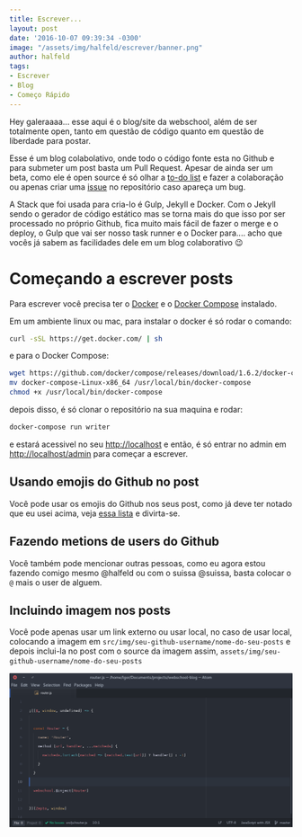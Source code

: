 ```yaml
---
title: Escrever...
layout: post
date: '2016-10-07 09:39:34 -0300'
image: "/assets/img/halfeld/escrever/banner.png"
author: halfeld
tags:
- Escrever
- Blog
- Começo Rápido
---
```


Hey galeraaaa... esse aqui é o blog/site da webschool, além de ser totalmente open, tanto em questão de código quanto em questão de liberdade para postar.

Esse é um blog colabolativo, onde todo o código fonte esta no Github e para submeter um post basta um Pull Request. Apesar de ainda ser um beta, como ele é open source é só olhar a [to-do list](https://github.com/Webschool-io/blog/projects/1) e fazer a colaboração ou apenas criar uma [issue](https://github.com/Webschool-io/blog/issues/new) no repositório caso apareça um bug.

A Stack que foi usada para cria-lo é Gulp, Jekyll e Docker. Com o Jekyll sendo o gerador de código estático mas se torna mais do que isso por ser processado no próprio Github, fica muito mais fácil de fazer o merge e o deploy, o Gulp que vai ser nosso task runner e o Docker para.... acho que vocês já sabem as facilidades dele em um blog colaborativo :wink:

# Começando a escrever posts

Para escrever você precisa ter o [Docker](http://docker.com/) e o [Docker Compose](https://docs.docker.com/compose/) instalado.

Em um ambiente linux ou mac, para instalar o docker é só rodar o comando:

```bash
curl -sSL https://get.docker.com/ | sh
```

e para o Docker Compose:

```bash
wget https://github.com/docker/compose/releases/download/1.6.2/docker-compose-Linux-x86_64
mv docker-compose-Linux-x86_64 /usr/local/bin/docker-compose
chmod +x /usr/local/bin/docker-compose
```

depois disso, é só clonar o repositório na sua maquina e rodar:

```bash
docker-compose run writer
```

e estará acessivel no seu [http://localhost](http://localhost) e então, é só entrar no admin em [http://localhost/admin](http://localhost/admin) para começar a escrever.

## Usando emojis do Github no post

Você pode usar os emojis do Github nos seus post, como já deve ter notado que eu usei acima, veja [essa lista](http://www.webpagefx.com/tools/emoji-cheat-sheet/) e divirta-se.

## Fazendo metions de users do Github

Você também pode mencionar outras pessoas, como eu agora estou fazendo comigo mesmo @halfeld ou com o suissa @suissa, basta colocar o `@` mais o user de alguem.

## Incluindo imagem nos posts

Você pode apenas usar um link externo ou usar local, no caso de usar local, colocando a imagem em `src/img/seu-github-username/nome-do-seu-posts` e depois inclui-la no post com o source da imagem assim,  `assets/img/seu-github-username/nome-do-seu-posts`


![techo de código](/assets/img/halfeld/escrever/code.png)
